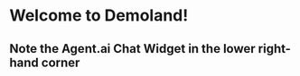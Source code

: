 # Welcome to Demoland!

## Note the Agent.ai Chat Widget in the lower right-hand corner
<!-- agent.ai chat widget begin -->
   <script id="user-care-script" src="https://webclient.agent.ai/js/agentai.js">
   </script>
   <script>
       AgentAI.initialize({
           'app_id': 'udvlVlwJLtdfGpuFvelhqw',
           'api_key': 'AHTN65UUJVE4Q0002UPWNPOZ262FC3DAWLS2KJH3XE',
           'allow_location': true,
           'api_domain': 'agent-demo01.agent.ai'
       });
   </script>
<!-- agent.ai chat widget end -->
